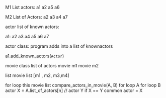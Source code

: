 M1 List actors:
a1 a2 a5 a6

M2 List of Actors:
a2 a3 a4 a7

actor list of known actors:

a1: a2 a3 a4 a5 a6 a7

actor class:
program adds into a list of knownactors

a1.add_known_actors(`Actor`)

movie class
list of actors
movie m1
movie m2

list movie list [m1 , m2, m3,m4]

for loop this movie list
compare_actors_in_movie(A, B)
	for loop A
		for loop B
			actor X = A.list_of_actors[n] // 
			actor Y
				if X == Y
					common actor = X
				

		
